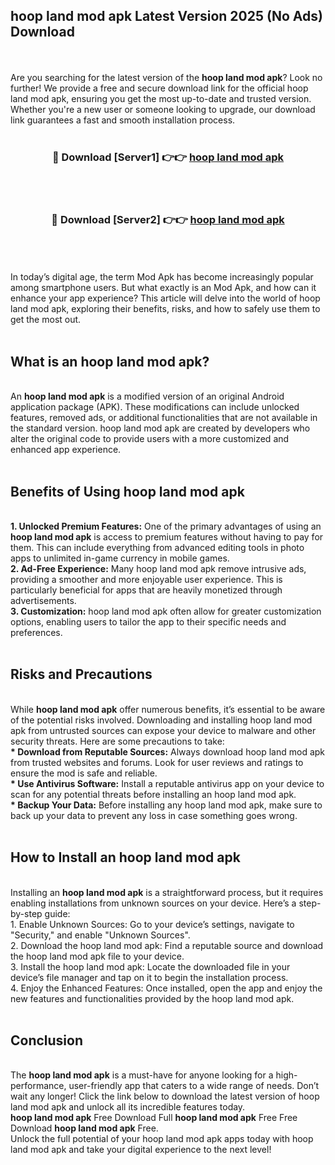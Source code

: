 ## hoop land mod apk Latest Version 2025 (No Ads) Download
<br><br>
Are you searching for the latest version of the <strong>hoop land mod apk</strong>? Look no further! We provide a free and secure download link for the official hoop land mod apk, ensuring you get the most up-to-date and trusted version. Whether you're a new user or someone looking to upgrade, our download link guarantees a fast and smooth installation process.
<br>
<br>
<div align="center">
<h3>🔴 Download [Server1] 👉👉 <a href="https://modyolo.store/hoop_land_mod_apk">hoop land mod apk</a></h3><br>
<br>
<h3>🔴 Download [Server2] 👉👉 <a href="https://modyolo.store/hoop_land_mod_apk">hoop land mod apk</a></h3><br>
</div>
<br>
<br>
In today’s digital age, the term Mod Apk has become increasingly popular among smartphone users. But what exactly is an Mod Apk, and how can it enhance your app experience? This article will delve into the world of hoop land mod apk, exploring their benefits, risks, and how to safely use them to get the most out.
<br>
<br>
<h2>What is an hoop land mod apk?</h2>
<br>
An <strong>hoop land mod apk</strong> is a modified version of an original Android application package (APK). These modifications can include unlocked features, removed ads, or additional functionalities that are not available in the standard version. hoop land mod apk are created by developers who alter the original code to provide users with a more customized and enhanced app experience.
<br>
<br>
<h2>Benefits of Using hoop land mod apk</h2>
<br>
<strong> 1. Unlocked Premium Features:</strong> One of the primary advantages of using an <strong>hoop land mod apk</strong> is access to premium features without having to pay for them. This can include everything from advanced editing tools in photo apps to unlimited in-game currency in mobile games.
<br>
<strong> 2. Ad-Free Experience:</strong> Many hoop land mod apk remove intrusive ads, providing a smoother and more enjoyable user experience. This is particularly beneficial for apps that are heavily monetized through advertisements.
<br>
<strong> 3. Customization:</strong> hoop land mod apk often allow for greater customization options, enabling users to tailor the app to their specific needs and preferences.
<br>
<br>
<h2>Risks and Precautions</h2>
<br>
While <strong>hoop land mod apk</strong> offer numerous benefits, it’s essential to be aware of the potential risks involved. Downloading and installing hoop land mod apk from untrusted sources can expose your device to malware and other security threats. Here are some precautions to take:
<br>
<strong> * Download from Reputable Sources:</strong> Always download hoop land mod apk from trusted websites and forums. Look for user reviews and ratings to ensure the mod is safe and reliable.
<br>
<strong> * Use Antivirus Software:</strong> Install a reputable antivirus app on your device to scan for any potential threats before installing an hoop land mod apk.
<br>
<strong> * Backup Your Data:</strong> Before installing any hoop land mod apk, make sure to back up your data to prevent any loss in case something goes wrong.
<br>
<br>
<h2>How to Install an hoop land mod apk</h2>
<br>
Installing an <strong>hoop land mod apk</strong> is a straightforward process, but it requires enabling installations from unknown sources on your device. Here’s a step-by-step guide:
<br>
 1. Enable Unknown Sources: Go to your device’s settings, navigate to "Security," and enable "Unknown Sources".
<br>
 2. Download the hoop land mod apk: Find a reputable source and download the hoop land mod apk file to your device.
<br>
 3. Install the hoop land mod apk: Locate the downloaded file in your device’s file manager and tap on it to begin the installation process.
<br>
 4. Enjoy the Enhanced Features: Once installed, open the app and enjoy the new features and functionalities provided by the hoop land mod apk.
<br>
<br>
<h2><strong>Conclusion</strong></h2>
<br>
The <strong>hoop land mod apk</strong> is a must-have for anyone looking for a high-performance, user-friendly app that caters to a wide range of needs. Don’t wait any longer! Click the link below to download the latest version of hoop land mod apk and unlock all its incredible features today.
<br>
<strong>hoop land mod apk</strong> Free Download Full <strong>hoop land mod apk</strong> Free Free Download <strong>hoop land mod apk</strong> Free.
<br>
Unlock the full potential of your hoop land mod apk apps today with hoop land mod apk and take your digital experience to the next level!

